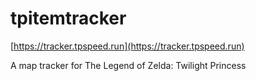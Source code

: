 # tpitemtracker

[https://tracker.tpspeed.run](https://tracker.tpspeed.run)

A map tracker for The Legend of Zelda: Twilight Princess
